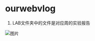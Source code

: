 # ourwebvlog


1. LAB文件夹中的文件是对应周的实验报告

![图片](https://user-images.githubusercontent.com/84554903/230531974-eaeee517-f549-4944-9a29-fa499f096e0d.png)

